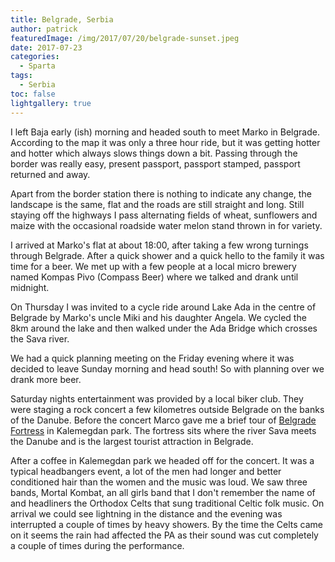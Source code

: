 ```yaml
---
title: Belgrade, Serbia
author: patrick
featuredImage: /img/2017/07/20/belgrade-sunset.jpeg
date: 2017-07-23
categories:
  - Sparta
tags:
  - Serbia
toc: false
lightgallery: true
---
```


I left Baja early (ish) morning and headed south to meet Marko in Belgrade. According to the map it was only a three hour ride, but it was getting hotter and hotter which always slows things down a bit. Passing through the border was really easy, present passport, passport stamped, passport returned and away.

Apart from the border station there is nothing to indicate any change, the landscape is the same, flat and the roads are still straight and long. Still staying off the highways I pass alternating fields of wheat, sunflowers and maize with the occasional roadside water melon stand thrown in for variety.

I arrived at Marko's flat at about 18:00, after taking a few wrong turnings through Belgrade. After a quick shower and a quick hello to the family it was time for a beer. We met up with a few people at a local micro brewery named Kompas Pivo (Compass Beer) where we talked and drank until midnight.

On Thursday I was invited to a cycle ride around Lake Ada in the centre of Belgrade by Marko's uncle Miki and his daughter Angela. We cycled the 8km around the lake and then walked under the Ada Bridge which crosses the Sava river.

We had a quick planning meeting on the Friday evening where it was decided to leave Sunday morning and head south! So with planning over we drank more beer.

Saturday nights entertainment was provided by a local biker club. They were staging a rock concert a few kilometres outside Belgrade on the banks of the Danube. Before the concert Marco gave me a brief tour of [Belgrade Fortress](https://en.wikipedia.org/wiki/Belgrade_Fortress?wprov=sfsi1) in Kalemegdan park. The fortress sits where the river Sava meets the Danube and is the largest tourist attraction in Belgrade.

After a coffee in Kalemegdan park we headed off for the concert. It was a typical headbangers event, a lot of the men had longer and better conditioned hair than the women and the music was loud. We saw three bands, Mortal Kombat, an all girls band that I don't remember the name of and headliners the Orthodox Celts that sung traditional Celtic folk music. On arrival we could see lightning in the distance and the evening was interrupted a couple of times by heavy showers. By the time the Celts came on it seems the rain had affected the PA as their sound was cut completely a couple of times during the performance.
